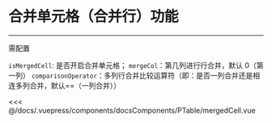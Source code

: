 # 合并单元格（合并行）功能

---

<common-code-format>
  <docsComponents-PTable-mergedCell slot="source"></docsComponents-PTable-mergedCell>
  需配置

`isMergedCell`: 是否开启合并单元格；
`mergeCol`：第几列进行行合并，默认 0（第一列）
`comparisonOperator`：多列行合并比较运算符（即：是否一列合并还是相连多列合并，默认==（一列合并））

<<< @/docs/.vuepress/components/docsComponents/PTable/mergedCell.vue
</common-code-format>
